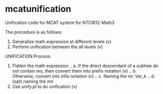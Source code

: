 # mcatunification
Unification code for MCAT system for NTCIR12-Math3

The procedure is as follows:

1. Generalize math expression at different levels (v)
2. Perform unification between the all levels (v)

UNIFICATION Process:

1. Flatten the math expression
..  a. If the direct descendant of a subtree do not contain mo, then convert them into prefix notation (v)
..  b. Otherwise, convert into infix notation (v)
..  c. Naming the mi: Var_k
..  d. (opt) naming the mn
2. Use unify.pl to do unification (v)
